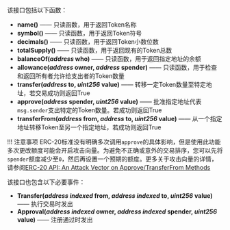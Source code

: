 该接口包括以下函数：

- **name()** —— 只读函数，用于返回Token名称
- **symbol()** —— 只读函数，用于返回Token符号
- **decimals()** —— 只读函数，用于返回Token小数位数
- **totalSupply()** —— 只读函数，用于返回现有的Token总数
- **balanceOf(*address* who)** —— 只读函数，用于返回指定地址的余额
- **allowance(*address* owner, *address* spender)** —— 只读函数，用于检查和返回所有者允许给支出者的Token数量
- **transfer(*address* to, *uint256* value)** —— 转移一定Token数量至特定地址，若交易成功则返回True
- **approve(*address* spender, *uint256* value)** —— 批准指定地址代表`msg.sender`支出特定的Token数量。若成功则返回True
- **transferFrom(*address* from, *address* to, *uint256* value)** —— 从一个指定地址转移Token至另一个指定地址，若成功则返回True

!!! 注意事项
    ERC-20标准没有明确多次调用`approve`的具体影响，但是使用此功能多次更改额度可能会开启攻击向量。为避免不正确或意外的交易排序，您可以先将`spender`额度减少至`0`，然后再设置一个预期的额度。更多关于攻击向量的详情，请参阅[ERC-20 API: An Attack Vector on Approve/TransferFrom Methods](https://docs.google.com/document/d/1YLPtQxZu1UAvO9cZ1O2RPXBbT0mooh4DYKjA_jp-RLM/edit#) 

该接口也包含以下必要事件：

- **Transfer(*address indexed* from, *address indexed* to, *uint256* value)** —— 执行交易时发出
- **Approval(*address indexed* owner, *address indexed* spender, *uint256* value)** —— 注册通过时发出